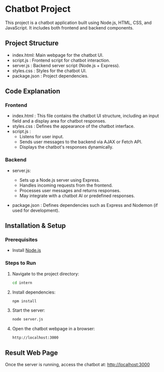 # Chatbot Project

This project is a chatbot application built using Node.js, HTML, CSS, and JavaScript. It includes both frontend and backend components.

## Project Structure

- index.html: Main webpage for the chatbot UI.
- script.js : Frontend script for chatbot interaction.
- server.js : Backend server script (Node.js + Express).
- styles.css : Styles for the chatbot UI.
- package.json : Project dependencies.

## Code Explanation

### Frontend

- index.html : This file contains the chatbot UI structure, including an input field and a display area for chatbot responses.
- styles.css : Defines the appearance of the chatbot interface.
- script.js :
  - Listens for user input.
  - Sends user messages to the backend via AJAX or Fetch API.
  - Displays the chatbot's responses dynamically.

### Backend

- server.js:
  - Sets up a Node.js server using Express.
  - Handles incoming requests from the frontend.
  - Processes user messages and returns responses.
  - May integrate with a chatbot AI or predefined responses.

- package.json : Defines dependencies such as Express and Nodemon (if used for development).

## Installation & Setup

### Prerequisites

- Install [Node.js](https://nodejs.org/)

### Steps to Run

1. Navigate to the project directory:
   ```sh
   cd intern
   ```
2. Install dependencies:
   ```sh
   npm install
   ```
3. Start the server:
   ```sh
   node server.js
   ```
4. Open the chatbot webpage in a browser:
   ```
   http://localhost:3000
   ```

## Result Web Page

Once the server is running, access the chatbot at: [http://localhost:3000](http://localhost:3000)


